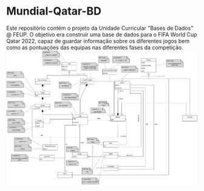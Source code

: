 # Mundial-Qatar-BD
Este repositório contém o projeto da Unidade Curricular "Bases de Dados" @ FEUP. O objetivo era construir uma base de dados para o FIFA World Cup Qatar 2022, capaz de guardar informação sobre os diferentes jogos bem como as pontuações das equipas nas diferentes fases da competição.
![UML](./uml.jpg)
